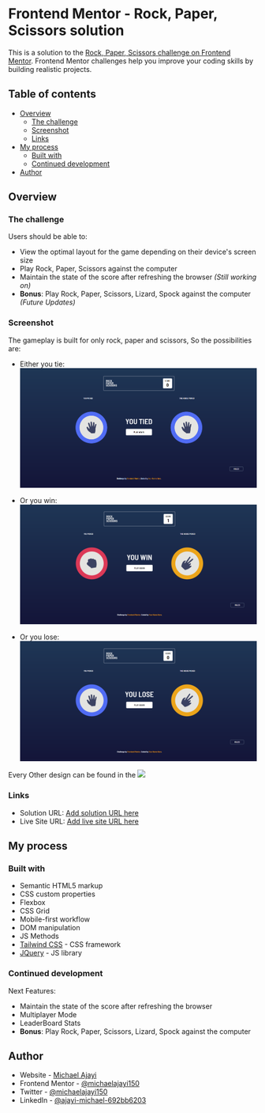 # Frontend Mentor - Rock, Paper, Scissors solution

This is a solution to the [Rock, Paper, Scissors challenge on Frontend Mentor](https://www.frontendmentor.io/challenges/rock-paper-scissors-game-pTgwgvgH). Frontend Mentor challenges help you improve your coding skills by building realistic projects. 

## Table of contents

- [Overview](#overview)
  - [The challenge](#the-challenge)
  - [Screenshot](#screenshot)
  - [Links](#links)
- [My process](#my-process)
  - [Built with](#built-with)
  - [Continued development](#continued-development)
- [Author](#author)

## Overview

### The challenge

Users should be able to:

- View the optimal layout for the game depending on their device's screen size
- Play Rock, Paper, Scissors against the computer
- Maintain the state of the score after refreshing the browser _(Still working on)_
- **Bonus**: Play Rock, Paper, Scissors, Lizard, Spock against the computer _(Future Updates)_

### Screenshot

The gameplay is built for only rock, paper and scissors, So the possibilities are:

- Either you tie:
![](./gameplay_tie.png) 

- Or you win:
![](./gameplay_win.png)

- Or you lose:
![](./gameplay_lose.png) 

Every Other design can be found in the ![](./design)

### Links

- Solution URL: [Add solution URL here](https://your-solution-url.com)
- Live Site URL: [Add live site URL here](rps.netlify.app)

## My process

### Built with

- Semantic HTML5 markup
- CSS custom properties
- Flexbox
- CSS Grid
- Mobile-first workflow
- DOM manipulation
- JS Methods
- [Tailwind CSS](https://tailwindui.com/) - CSS framework
- [JQuery](https://api.jquery.com/) - JS library

### Continued development

Next Features:

- Maintain the state of the score after refreshing the browser
- Multiplayer Mode
- LeaderBoard Stats
- **Bonus**: Play Rock, Paper, Scissors, Lizard, Spock against the computer

## Author

- Website - [Michael Ajayi](https://michael-a.netlify.app)
- Frontend Mentor - [@michaelajayi150](https://www.frontendmentor.io/profile/michaelajayi150)
- Twitter - [@michaelajayi150](https://www.twitter.com/michaelajayi150)
- LinkedIn - [@ajayi-michael-692bb6203](https://www.linkedin.com/in/ajayi-michael-692bb6203/)
